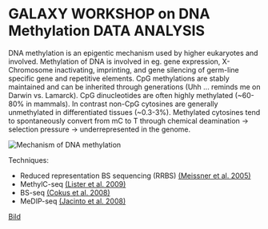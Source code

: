 # GALAXY WORKSHOP on DNA Methylation DATA ANALYSIS

DNA methylation is an epigentic mechanism used by higher eukaryotes and involved. Methylation of DNA is involved in eg. gene expression, X-Chromosome inactivating, imprinting, and gene silencing of germ-line specific gene and repetitive elements. CpG methylations are stably maintained and can be inherited through generations (Uhh ... reminds me on Darwin vs. Lamarck). CpG dinucleotides are often highly methylated (~60-80% in mammals). In contrast non-CpG cytosines are generally unmethylated in differentiated tissues (~0.3-3%). Methylated cytosines tend to spontaneously convert from mC to T through chemical deamination -> selection pressure -> underrepresented in the genome.  


![Mechanism of DNA methylation](http://cerch.org/wp-content/uploads/2011/02/DNA-methylation-image.jpg)

Techniques:

- Reduced representation BS sequencing (RRBS) [(Meissner et al. 2005)](http://nar.oxfordjournals.org/content/33/18/5868.long)
- MethylC-seq [(Lister et al. 2009)](http://www.nature.com/nature/journal/v462/n7271/full/nature08514.html)
- BS-seq [(Cokus et al. 2008)](http://www.nature.com/nature/journal/v452/n7184/full/nature06745.html)
- MeDIP-seq [(Jacinto et al. 2008)](http://www.biotechniques.com/BiotechniquesJournal/2008/January/Methyl-DNA-immunoprecipitation-MeDIP-Hunting-down-the-DNA-methylome/biotechniques-44645.html)  

[Bild](...)





